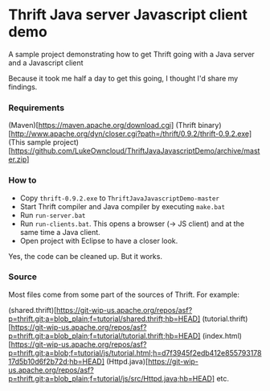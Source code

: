 # Thrift Java server Javascript client demo
A sample project demonstrating how to get Thrift going with a Java server and a Javascript client

Because it took me half a day to get this going, I thought I'd share my findings.

### Requirements

(Maven)[https://maven.apache.org/download.cgi]
(Thrift binary)[http://www.apache.org/dyn/closer.cgi?path=/thrift/0.9.2/thrift-0.9.2.exe]
(This sample project)[https://github.com/LukeOwncloud/ThriftJavaJavascriptDemo/archive/master.zip]

### How to

* Copy `thrift-0.9.2.exe` to `ThriftJavaJavascriptDemo-master`
* Start Thrift compiler and Java compiler by executing `make.bat`
* Run `run-server.bat`
* Run `run-clients.bat`. This opens a browser (-> JS client) and at the same time a Java client.
* Open project with Eclipse to have a closer look.

Yes, the code can be cleaned up. But it works.

### Source

Most files come from some part of the sources of Thrift. For example:

(shared.thrift)[https://git-wip-us.apache.org/repos/asf?p=thrift.git;a=blob_plain;f=tutorial/shared.thrift;hb=HEAD]
(tutorial.thrift)[https://git-wip-us.apache.org/repos/asf?p=thrift.git;a=blob_plain;f=tutorial/tutorial.thrift;hb=HEAD]
(index.html)[https://git-wip-us.apache.org/repos/asf?p=thrift.git;a=blob;f=tutorial/js/tutorial.html;h=d7f3945f2edb412e85579317817d5b10d6f2b72d;hb=HEAD]
(Httpd.java)[https://git-wip-us.apache.org/repos/asf?p=thrift.git;a=blob_plain;f=tutorial/js/src/Httpd.java;hb=HEAD]
etc.